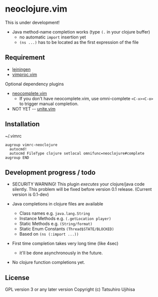# neoclojure.vim

This is under development!

* Java method-name completion works (type `(.` in your clojure buffer)
    * no automatic `import` insertion yet
    * `(ns ...)` has to be located as the first expression of the file

## Requirement

* [leiningen](http://leiningen.org/)
* [vimproc.vim](https://github.com/Shougo/vimproc.vim)

Optional dependency plugins

* [neocomplete.vim](https://github.com/Shougo/neocomplete.vim)
    * If you don't have neocomplete.vim, use omni-complete
      `<C-x><C-o>` to trigger manual completion.
* NOT YET -- [unite.vim](https://github.com/Shougo/unite.vim)

## Installation

~/.vimrc

```vim
augroup vimrc-neoclojure
  autocmd!
  autocmd FileType clojure setlocal omnifunc=neoclojure#complete
augroup END
```

## Development progress / todo

* SECURITY WARNING! This plugin *executes* your clojure/java code silently. This problem will be fixed before version 0.1 release. (Current version is 0.1-dev)
* Java completions in clojure files are available
    * Class names e.g. `java.lang.String`
    * Instance Methods e.g. `(.getLocation player)`
    * Static Methods e.g. `(String/format)`
    * Static Enum Constants `(Thread$STATE/BLOCKED)`
    * Based on `(ns (:import ...))`

* First time completion takes very long time (like 4sec)
    * it'll be done asynchronously in the future.
* No clojure function completions yet.

## License

GPL version 3 or any later version
Copyright (c) Tatsuhiro Ujihisa
